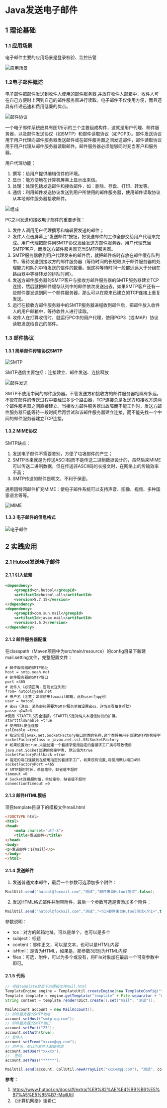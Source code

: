 # Java发送电子邮件

## 1  理论基础

### 1.1 应用场景

电子邮件主要的应用场景是登录校验、监控告警

![应用场景](https://user-images.githubusercontent.com/39179120/145777685-b8e5dfea-b0bf-4f5e-b710-180ab05844ce.jpg)

### 1.2电子邮件概述

电子邮件把邮件发送到收件人使用的邮件服务器,并放在收件人邮箱中，收件人可在自己方便时上网到自己的邮件服务器进行读取。电子邮件不仅使用方便，而且还具有传递迅速和费用低廉的优点。

![邮件协议](https://user-images.githubusercontent.com/39179120/145978789-7771b365-f31e-47a1-8668-70b486236a82.jpg)

一个电子邮件系统应具有图1所示的三个主要组成构件，这就是用户代理、邮件服务器，以及邮件发送协议（如SMTP）和邮件读取协议（如POP3）。邮件发送协议用于用户代理向邮件服务器发送邮件或在邮件服务器之间发送邮件，邮件读取协议用于用户代理从邮件服务器读取邮件。邮件服务器必须能够同时充当客户和服务器。

用户代理功能：

1. 撰写：给用户提供编辑信件的环境。
2. 显示：能方便地在计算机屏幕上显示出来信。
3. 处理：处理包括发送邮件和接收邮件，如：删除、存盘、打印、转发等。
4. 通信：利用邮件发送协议发送到用户所使用的邮件服务器，使用邮件读取协议从本地邮件服务器接收邮件。

![组成](https://user-images.githubusercontent.com/39179120/145970192-2cf62880-400e-4f5a-b619-228c95ae5ccd.jpg)

PC之间发送和接收电子邮件的重要步骤：

1.  发件人调用用户代理撰写和编辑要发送的邮件；
1.  发件人点击屏幕上”发送邮件“按钮，把发送邮件的工作全部交给用户代理来完成。用户代理把邮件用SMTP协议发给发送方邮件服务器，用户代理充当SMTP客户，而发送方邮件服务器充当SMTP服务器。
1.  SMTP服务器收到用户代理发来的邮件后，就把邮件临时存放在邮件缓存队列中，等待发送到接收方的邮件服务器（等待时间的长短取决于邮件服务器的处理能力和队列中待发送的信件的数量。但这种等待时间一般都远远大于分组在路由器中等待转发的排队时间）。
1.  发送方邮件服务器的SMTP客户与接收方邮件服务器的SMTP服务器建立TCP连接，然后就把邮件缓存队列中的邮件依次发送出去。如果SMTP客户还有一些邮件要发送到同一个邮件服务器，那么可以在原来已建立的TCP连接上重复发送。
1.  运行在接收方邮件服务器中的SMTP服务器进程收到邮件后，把邮件放入收件人的用户邮箱中，等待收件人进行读取。
1.  收件人在打算收信时，就运行PC中的用户代理，使用POP3（或IMAP）协议读取发送给自己的邮件。

### 1.3 邮件协议

#### 1.3.1 简单邮件传输协议SMTP

![SMTP](https://user-images.githubusercontent.com/39179120/145780013-c366aec1-c531-4b1e-942f-3f05ec4ab5b7.jpg)

SMTP通信主要包括：连接建立、邮件发送、连接释放

![邮件发送](https://user-images.githubusercontent.com/39179120/145794107-5dd489a2-8591-438b-b896-03385039218c.jpg)

SMTP不使用中间的邮件服务器。不管发送方和接收方的邮件服务器相隔有多远，不管在邮件的传送过程中要经过多少个路由器，TCP连接总是发送方和接收方这两个邮件服务器之间直接建立。当接收方邮件服务器出故障而不能工作时，发送方邮件服务器只能等待一段时间后再尝试和该邮件服务器建立连接，而不能先找一个中间的邮件服务器建立TCP连接。

#### 1.3.2 MIME协议

SMTP缺点：

1.  发送电子邮件不需要鉴别，方便了垃圾邮件的产生；
1.  SMTP本来就是为传送ASCII码而不是传送二进制数据设计的，虽然后来MIME可以传送二进制数据，但在传送非ASCII码的长报文时，在网络上的传输效率不高；
1.  SMTP传送的邮件是明文，不利于保密。

通用因特网邮件扩充MIME：使电子邮件系统可以支持声音、图像、视频、多种国家语言等等。

![MIME](https://user-images.githubusercontent.com/39179120/145784046-2525d8d7-d14e-4792-987b-9d4f76f78564.jpg)

#### 1.3.3 电子邮件的信息格式

![电子邮件](https://user-images.githubusercontent.com/39179120/145976714-987c0345-7260-4f19-b497-b3dcb0617bcb.jpg)

## 2 实践应用

### 2.1 Hutool发送电子邮件

#### 2.1.1 引入依赖

```xml
<dependency>
    <groupId>cn.hutool</groupId>
    <artifactId>hutool-all</artifactId>
    <version>5.7.15</version>
</dependency>
<dependency>
    <groupId>com.sun.mail</groupId>
    <artifactId>javax.mail</artifactId>
    <version>1.6.2</version>
</dependency>
```

#### 2.1.2 邮件服务器配置

在classpath（Maven项目中为src/main/resource）的config目录下新建mail.setting文件，完整配置文件：

```ymal
# 邮件服务器的SMTP地址
host = smtp.yeah.net
# 邮件服务器的SMTP端口
port =465
# 发件人（必须正确，否则发送失败）
from= hutool@yeah.net
# 用户名（注意：如果使用foxmail邮箱，此处user为qq号）
user = hutool
# 密码（注意，某些邮箱需要为SMTP服务单独设置密码，详情查看相关帮助）
pass= q1w2e3
#使用 STARTTLS安全连接，STARTTLS是对纯文本通信协议的扩展。
startttlsEnable =true
# 使用SSL安全连接
sslEnable =true
# 指定实现javax.net.SocketFactory接口的类的名称,这个类将被用于创建SMTP的套接字
socketFactoryClass = javax.net.ssl.SSLSocketFactory
# 如果设置为true,未能创建一个套接字使用指定的套接字工厂类将导致使用java.net.Socket创建的套接字类, 默认值为true
socketFactoryFallback =true
# 指定的端口连接到在使用指定的套接字工厂。如果没有设置,将使用默认端口456
socketFactoryPort =465
# SMTP超时时长，单位毫秒，缺省值不超时
timeout =0
# Socket连接超时值，单位毫秒，缺省值不超时
connectionTimeout =0
```

#### 2.1.3 邮件HTML模板

项目template目录下的模板文件mail.html

```html
<!DOCTYPE html>
<html>
<head>
    <meta charset="utf-8">
    <title>发送邮件</title>
</head>
<body>
<p>发送邮件：${mail}</p>
</body>
</html>
```

#### 2.1.4 发送邮件

1. 发送普通文本邮件，最后一个参数可选添加多个附件：

```java 
MailUtil.send("hutool@foxmail.com","测试","邮件来自Hutool测试",false);
```

2. 发送HTML格式邮件并附带附件，最后一个参数可选是否添加多个附件：

```java
MailUtil.send("hutool@foxmail.com","测试","<h1>邮件来自Hutool测试</h1>",true,FileUtil.file("d:/aaa.xml"));
```

参数说明：

* tos：对方的邮箱地址，可以是单个，也可以是多个
* subject：标题
* content：邮件正文，可以是文本，也可以是HTML内容
* isHtml：是否为HTML，如果是，那参数3识别为HTML内容
* files：可选，附件，可以为多个或没有，将File对象加在最后一个可变参数中即可。

#### 2.1.5 代码

```java
// 项目template目录下的模板文件mail.html
TemplateEngine engine = TemplateUtil.createEngine(new TemplateConfig("template", TemplateConfig.ResourceMode.FILE));
Template template = engine.getTemplate("template" + File.separator + "mail.html");
String content = template.render(Dict.create().set("mail", "测试"));

MailAccount account = new MailAccount();
// 邮件服务器的SMTP地址
account.setHost("smtp.qq.com");
// 邮件服务器的SMTP端口
account.setPort("25");
account.setAuth(true);
// 发件人
account.setFrom("xxxxx@qq.com");
// 用户名，默认为发件人邮箱前缀
account.setUser("xxxxx");
//  密码
account.setPass("*****");

MailUtil.send(account, CollUtil.newArrayList("xxxx@qq.com"), "测试", content, true);
```

**参考：**

1. https://www.hutool.cn/docs/#/extra/%E9%82%AE%E4%BB%B6%E5%B7%A5%E5%85%B7-MailUtil
2. 《计算机网络》谢希仁
